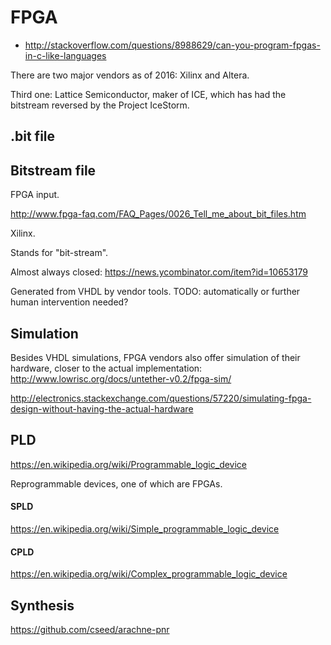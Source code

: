 # FPGA

- <http://stackoverflow.com/questions/8988629/can-you-program-fpgas-in-c-like-languages>

There are two major vendors as of 2016: Xilinx and Altera.

Third one: Lattice Semiconductor, maker of ICE, which has had the bitstream reversed by the Project IceStorm.

## .bit file

## Bitstream file

FPGA input.

<http://www.fpga-faq.com/FAQ_Pages/0026_Tell_me_about_bit_files.htm>

Xilinx.

Stands for "bit-stream".

Almost always closed: <https://news.ycombinator.com/item?id=10653179>

Generated from VHDL by vendor tools. TODO: automatically or further human intervention needed?

## Simulation

Besides VHDL simulations, FPGA vendors also offer simulation of their hardware, closer to the actual implementation: <http://www.lowrisc.org/docs/untether-v0.2/fpga-sim/>

<http://electronics.stackexchange.com/questions/57220/simulating-fpga-design-without-having-the-actual-hardware>

## PLD

<https://en.wikipedia.org/wiki/Programmable_logic_device>

Reprogrammable devices, one of which are FPGAs.

#### SPLD

https://en.wikipedia.org/wiki/Simple_programmable_logic_device

#### CPLD

https://en.wikipedia.org/wiki/Complex_programmable_logic_device

## Synthesis

<https://github.com/cseed/arachne-pnr>

